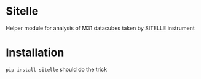 # Sitelle
Helper module for analysis of M31 datacubes taken by SITELLE instrument

# Installation
```pip install sitelle``` should do the trick

